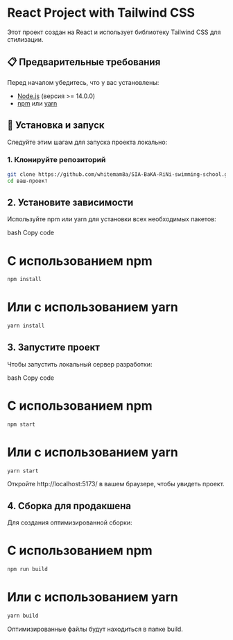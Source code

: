 # React Project with Tailwind CSS

Этот проект создан на React и использует библиотеку Tailwind CSS для стилизации.

## 📋 Предварительные требования

Перед началом убедитесь, что у вас установлены:

- [Node.js](https://nodejs.org/) (версия >= 14.0.0)
- [npm](https://www.npmjs.com/) или [yarn](https://yarnpkg.com/)

## 🚀 Установка и запуск

Следуйте этим шагам для запуска проекта локально:

### 1. Клонируйте репозиторий

```bash
git clone https://github.com/whitemam8a/SIA-BaKA-RiNi-swimming-school.git
cd ваш-проект
```

## 2. Установите зависимости
Используйте npm или yarn для установки всех необходимых пакетов:

bash
Copy code
# С использованием npm
```bash
npm install
```
# Или с использованием yarn
```bash
yarn install
```

## 3. Запустите проект
Чтобы запустить локальный сервер разработки:

bash
Copy code
# С использованием npm
```bash
npm start
```
# Или с использованием yarn
```bash
yarn start
```

Откройте http://localhost:5173/ в вашем браузере, чтобы увидеть проект.

## 4. Сборка для продакшена
Для создания оптимизированной сборки:

# С использованием npm
```bash
npm run build
```
# Или с использованием yarn
```bash
yarn build
```
Оптимизированные файлы будут находиться в папке build.

